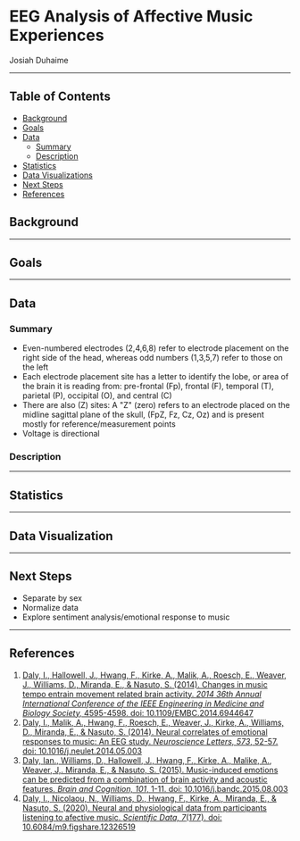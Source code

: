 # EEG Analysis of Affective Music Experiences

Josiah Duhaime

---

## Table of Contents

* [Background](##Background)
* [Goals](##Goals)
* [Data](##Data)
    * [Summary](###Summary)
    * [Description](###Description)
* [Statistics](##Statistics)
* [Data Visualizations](##Data-Visualizations)
* [Next Steps](##Next-Steps)
* [References](References)

## Background

---

## Goals

---

## Data

### Summary

* Even-numbered electrodes (2,4,6,8) refer to electrode placement on the right side of the head, whereas odd numbers (1,3,5,7) refer to those on the left
* Each electrode placement site has a letter to identify the lobe, or area of the brain it is reading from: pre-frontal (Fp), frontal (F), temporal (T), parietal (P), occipital (O), and central (C)
* There are also (Z) sites: A "Z" (zero) refers to an electrode placed on the midline sagittal plane of the skull, (FpZ, Fz, Cz, Oz) and is present mostly for reference/measurement points
* Voltage is directional

### Description

---

## Statistics

---

## Data Visualization

---

## Next Steps

* Separate by sex
* Normalize data
* Explore sentiment analysis/emotional response to music

---

## References

1. [Daly, I., Hallowell, J., Hwang, F., Kirke, A., Malik, A., Roesch, E., Weaver, J., Williams, D., Miranda, E., & Nasuto, S. (2014). Changes in music tempo entrain movement related brain activity. *2014 36th Annual International Conference of the IEEE Engineering in Medicine and Biology Society,* 4595-4598. doi: 10.1109/EMBC.2014.6944647](https://ieeexplore.ieee.org/document/6944647)
1. [Daly, I., Malik, A., Hwang, F., Roesch, E., Weaver, J., Kirke, A., Williams, D., Miranda, E., & Nasuto, S. (2014). Neural correlates of emotional responses to music: An EEG study. *Neuroscience Letters, 573*, 52-57. doi: 10.1016/j.neulet.2014.05.003](https://www.sciencedirect.com/science/article/abs/pii/S030439401400367X)
1. [Daly, Ian., Williams, D., Hallowell, J., Hwang, F., Kirke, A., Malike, A., Weaver, J,. Miranda, E., & Nasuto, S. (2015). Music-induced emotions can be predicted from a combination of brain activity and acoustic features. *Brain and Cognition, 101*, 1-11. doi: 10.1016/j.bandc.2015.08.003](https://www.sciencedirect.com/science/article/abs/pii/S0278262615300142)
1. [Daly, I., Nicolaou, N., Williams, D., Hwang, F., Kirke, A., Miranda, E., & Nasuto, S. (2020). Neural and physiological data from participants listening to afective music. *Scientific Data, 7*(177). doi: 10.6084/m9.figshare.12326519](https://www.nature.com/articles/s41597-020-0507-6)
